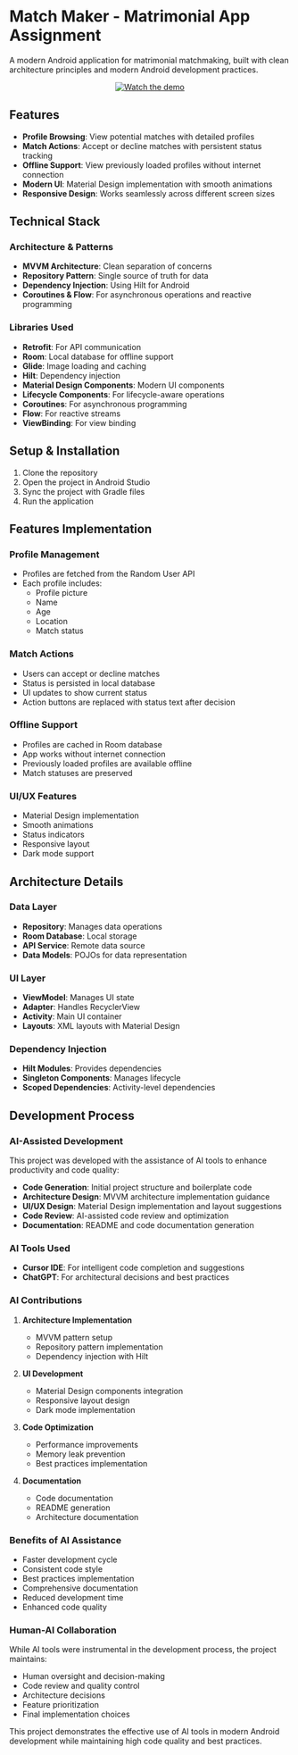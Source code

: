 # Match Maker - Matrimonial App Assignment

A modern Android application for matrimonial matchmaking, built with clean architecture principles and modern Android development practices.

<div align="center">
  <a href="https://www.youtube.com/watch?v=ze0uRZQAE-A">
    <img src="https://img.youtube.com/vi/ze0uRZQAE-A/0.jpg" alt="Watch the demo" />
  </a>
</div>

## Features

- **Profile Browsing**: View potential matches with detailed profiles
- **Match Actions**: Accept or decline matches with persistent status tracking
- **Offline Support**: View previously loaded profiles without internet connection
- **Modern UI**: Material Design implementation with smooth animations
- **Responsive Design**: Works seamlessly across different screen sizes

## Technical Stack

### Architecture & Patterns
- **MVVM Architecture**: Clean separation of concerns
- **Repository Pattern**: Single source of truth for data
- **Dependency Injection**: Using Hilt for Android
- **Coroutines & Flow**: For asynchronous operations and reactive programming

### Libraries Used
- **Retrofit**: For API communication
- **Room**: Local database for offline support
- **Glide**: Image loading and caching
- **Hilt**: Dependency injection
- **Material Design Components**: Modern UI components
- **Lifecycle Components**: For lifecycle-aware operations
- **Coroutines**: For asynchronous programming
- **Flow**: For reactive streams
- **ViewBinding**: For view binding

## Setup & Installation

1. Clone the repository
2. Open the project in Android Studio
3. Sync the project with Gradle files
4. Run the application

## Features Implementation

### Profile Management
- Profiles are fetched from the Random User API
- Each profile includes:
  - Profile picture
  - Name
  - Age
  - Location
  - Match status

### Match Actions
- Users can accept or decline matches
- Status is persisted in local database
- UI updates to show current status
- Action buttons are replaced with status text after decision

### Offline Support
- Profiles are cached in Room database
- App works without internet connection
- Previously loaded profiles are available offline
- Match statuses are preserved

### UI/UX Features
- Material Design implementation
- Smooth animations
- Status indicators
- Responsive layout
- Dark mode support

## Architecture Details

### Data Layer
- **Repository**: Manages data operations
- **Room Database**: Local storage
- **API Service**: Remote data source
- **Data Models**: POJOs for data representation

### UI Layer
- **ViewModel**: Manages UI state
- **Adapter**: Handles RecyclerView
- **Activity**: Main UI container
- **Layouts**: XML layouts with Material Design

### Dependency Injection
- **Hilt Modules**: Provides dependencies
- **Singleton Components**: Manages lifecycle
- **Scoped Dependencies**: Activity-level dependencies


## Development Process

### AI-Assisted Development
This project was developed with the assistance of AI tools to enhance productivity and code quality:

- **Code Generation**: Initial project structure and boilerplate code
- **Architecture Design**: MVVM architecture implementation guidance
- **UI/UX Design**: Material Design implementation and layout suggestions
- **Code Review**: AI-assisted code review and optimization
- **Documentation**: README and code documentation generation

### AI Tools Used
- **Cursor IDE**: For intelligent code completion and suggestions
- **ChatGPT**: For architectural decisions and best practices

### AI Contributions
1. **Architecture Implementation**
   - MVVM pattern setup
   - Repository pattern implementation
   - Dependency injection with Hilt

2. **UI Development**
   - Material Design components integration
   - Responsive layout design
   - Dark mode implementation

3. **Code Optimization**
   - Performance improvements
   - Memory leak prevention
   - Best practices implementation

4. **Documentation**
   - Code documentation
   - README generation
   - Architecture documentation

### Benefits of AI Assistance
- Faster development cycle
- Consistent code style
- Best practices implementation
- Comprehensive documentation
- Reduced development time
- Enhanced code quality

### Human-AI Collaboration
While AI tools were instrumental in the development process, the project maintains:
- Human oversight and decision-making
- Code review and quality control
- Architecture decisions
- Feature prioritization
- Final implementation choices

This project demonstrates the effective use of AI tools in modern Android development while maintaining high code quality and best practices.
